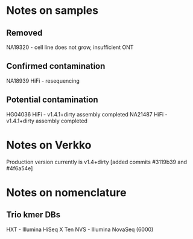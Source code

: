 # Notes on samples

## Removed

NA19320 - cell line does not grow, insufficient ONT

## Confirmed contamination

NA18939 HiFi - resequencing

## Potential contamination

HG04036 HiFi - v1.4.1+dirty assembly completed
NA21487 HiFi - v1.4.1+dirty assembly completed

# Notes on Verkko

Production version currently is v1.4+dirty [added commits #3119b39 and #4f6a54e]

# Notes on nomenclature

## Trio kmer DBs

HXT - Illumina HiSeq X Ten
NVS - Illumina NovaSeq (6000)
